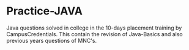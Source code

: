 # Practice-JAVA
Java questions solved in college in the 10-days placement training by CampusCredentials. This contain the revision of Java-Basics and also previous years questions of MNC's.
